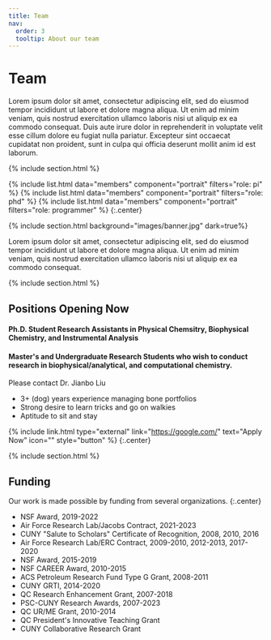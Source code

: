 ```yaml
---
title: Team
nav:
  order: 3
  tooltip: About our team
---
```


# <i class="fas fa-users"></i>Team

Lorem ipsum dolor sit amet, consectetur adipiscing elit, sed do eiusmod tempor incididunt ut labore et dolore magna aliqua.
Ut enim ad minim veniam, quis nostrud exercitation ullamco laboris nisi ut aliquip ex ea commodo consequat.
Duis aute irure dolor in reprehenderit in voluptate velit esse cillum dolore eu fugiat nulla pariatur.
Excepteur sint occaecat cupidatat non proident, sunt in culpa qui officia deserunt mollit anim id est laborum.

{% include section.html %}

{%
  include list.html
  data="members"
  component="portrait"
  filters="role: pi"
%}
{%
  include list.html
  data="members"
  component="portrait"
  filters="role: phd"
%}
{%
  include list.html
  data="members"
  component="portrait"
  filters="role: programmer"
%}
{:.center}

{% include section.html background="images/banner.jpg" dark=true%}

Lorem ipsum dolor sit amet, consectetur adipiscing elit, sed do eiusmod tempor incididunt ut labore et dolore magna aliqua.
Ut enim ad minim veniam, quis nostrud exercitation ullamco laboris nisi ut aliquip ex ea commodo consequat.

{% include section.html %}

## Positions Opening Now

#### Ph.D. Student Research Assistants in Physical Chemsitry, Biophysical Chemistry, and Instrumental Analysis

#### Master's and Undergraduate Research Students who wish to conduct research in biophysical/analytical, and computational chemistry.

Please contact  Dr. Jianbo Liu

- 3+ (dog) years experience managing bone portfolios
- Strong desire to learn tricks and go on walkies
- Aptitude to sit and stay

{% include link.html type="external" link="https://google.com/" text="Apply Now" icon="" style="button" %}
{:.center}

{% include section.html %}

## Funding

Our work is made possible by funding from several organizations.
{:.center}

- NSF Award, 2019-2022
- Air Force Research Lab/Jacobs Contract, 2021-2023
- CUNY "Salute to Scholars" Certificate of Recognition, 2008, 2010, 2016
- Air Force Research Lab/ERC Contract, 2009-2010, 2012-2013, 2017-2020
- NSF Award, 2015-2019
- NSF CAREER Award, 2010-2015
- ACS Petroleum Research Fund Type G Grant, 2008-2011
- CUNY GRTI, 2014-2020
- QC Research Enhancement Grant, 2007-2018
- PSC-CUNY Research Awards, 2007-2023
- QC UR/ME Grant, 2010-2014
- QC President's Innovative Teaching Grant
- CUNY Collaborative Research Grant
